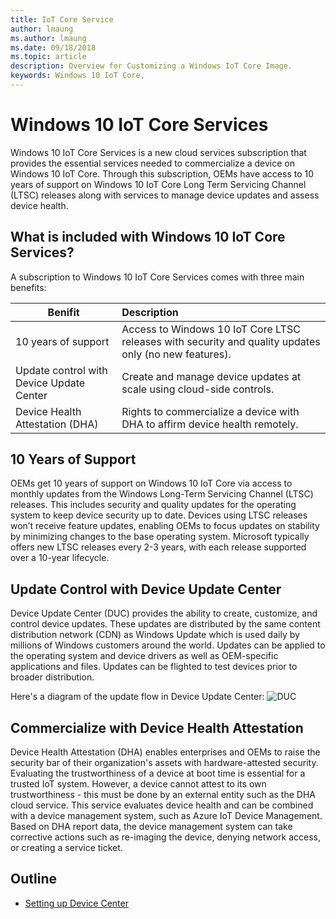 ```yaml
---
title: IoT Core Service
author: lmaung
ms.author: lmaung
ms.date: 09/18/2018 
ms.topic: article 
description: Overview for Customizing a Windows IoT Core Image.
keywords: Windows 10 IoT Core, 
---
```


# Windows 10 IoT Core Services
Windows 10 IoT Core Services is a new cloud services subscription that provides the essential services needed to commercialize a device on Windows 10 IoT Core. Through this subscription, OEMs have access to 10 years of support on Windows 10 IoT Core Long Term Servicing Channel (LTSC) releases along with services to manage device updates and assess device health.

## What is included with Windows 10 IoT Core Services?
A subscription to Windows 10 IoT Core Services comes with three main benefits:

  Benifit        | Description           
  ------------- |:-------------
  10 years of support      | Access to Windows 10 IoT Core LTSC releases with security and quality updates only (no new features).
  Update control with Device Update Center      | Create and manage device updates at scale using cloud-side controls.      
  Device Health Attestation (DHA) | Rights to commercialize a device with DHA to affirm device health remotely.     

## 10 Years of Support
OEMs get 10 years of support on Windows 10 IoT Core via access to monthly updates from the Windows Long-Term Servicing Channel (LTSC) releases. This includes security and quality updates for the operating system to keep device security up to date. Devices using LTSC releases won’t receive feature updates, enabling OEMs to focus updates on stability by minimizing changes to the base operating system. Microsoft typically offers new LTSC releases every 2-3 years, with each release supported over a 10-year lifecycle.

## Update Control with Device Update Center
Device Update Center (DUC) provides the ability to create, customize, and control device updates. These updates are distributed by the same content distribution network (CDN) as Windows Update which is used daily by millions of Windows customers around the world. Updates can be applied to the operating system and device drivers as well as OEM-specific applications and files. Updates can be flighted to test devices prior to broader distribution.

Here's a diagram of the update flow in Device Update Center:
![DUC](../../media/ManufacturingGuide/iotcoreservicesoverview-duc.png)

## Commercialize with Device Health Attestation
Device Health Attestation (DHA) enables enterprises and OEMs to raise the security bar of their organization's assets with hardware-attested security. Evaluating the trustworthiness of a device at boot time is essential for a trusted IoT system. However, a device cannot attest to its own trustworthiness - this must be done by an external entity such as the DHA cloud service. This service evaluates device health and can be combined with a device management system, such as Azure IoT Device Management. Based on DHA report data, the device management system can take corrective actions such as re-imaging the device, denying network access, or creating a service ticket.

## Outline
* [Setting up Device Center](SettingUpDeviceCenter.md)
